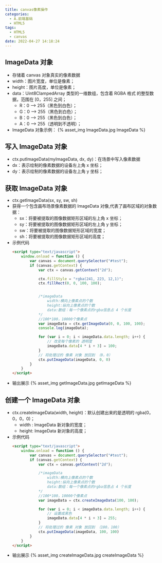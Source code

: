 ```yaml
---
title: canvas像素操作
categories:
  - A.前端基础
  - HTML5
tags:
  - HTML5
  - canvas
date: 2022-04-27 14:18:24
---
```

## ImageData 对象
- 存储着 canvas 对象真实的像素数据
- width：图片宽度，单位是像素；
- height：图片高度，单位是像素；
- data：Uint8ClampedArray 类型的一维数组，包含着 RGBA 格式 的整型数据，范围在 [0，255] 之间；
  - R：0 --> 255（黑色到白色）；
  - G：0 --> 255（黑色到白色）；
  - B：0 --> 255（黑色到白色）；
  - A：0 --> 255（透明到不透明）；
- ImageData 对象示例：
  {% asset_img ImageData.jpg ImageData %}

## 写入 ImageData 对象
- ctx.putImageData(myImageData, dx, dy)：在场景中写入像素数据
- dx：表示绘制的像素数据的设备左上角 x 坐标；
- dy：表示绘制的像素数据的设备左上角 y 坐标；
## 获取 ImageData 对象
- ctx.getImageData(sx, sy, sw, sh)
- 获得一个包含画布场景像素数据的 ImageData 对像,代表了画布区域的对象数据：
  - sx：将要被提取的图像数据矩形区域的左上角 x 坐标；
  - sy：将要被提取的图像数据矩形区域的左上角 y 坐标；
  - sw：将要被提取的图像数据矩形区域的宽度；
  - sh：将要被提取的图像数据矩形区域的高度；
- 示例代码
  ```HTML
  <script type="text/javascript">
      window.onload = function () {
          var canvas = document.querySelector("#test");
          if (canvas.getContext) {
              var ctx = canvas.getContext("2d");
  
              ctx.fillStyle = "rgba(241, 223, 12,1)";
              ctx.fillRect(0, 0, 100, 100);
  
  
              /*imageData
                  width:横向上像素点的个数
                  height:纵向上像素点的个数
                  data:数组：每一个像素点的rgba信息占 4 个长度
              */
              //100*100，10000个像素点
              var imageData = ctx.getImageData(0, 0, 100, 100);
              console.log(imageData);
  
              for (var i = 0; i < imageData.data.length; i++) {
                  // 改变每个像素的 透明度
                  imageData.data[4 * i + 3] = 100;
              }
              // 将处理过的 像素 对象 放回到 （0，0）
              ctx.putImageData(imageData, 0, 0)
          }
      }
  </script>
  ```
- 输出展示
  {% asset_img getImageData.jpg getImageData %}
## 创建一个 ImageData 对象
- ctx.createImageData(width, height)：默认创建出来的是透明的 rgba(0，0，0，0)；
  - width : ImageData 新对象的宽度；
  - height: ImageData 新对象的高度；
- 示例代码
  ```HTML
  <script type="text/javascript">
      window.onload = function () {
          var canvas = document.querySelector("#test");
          if (canvas.getContext) {
              var ctx = canvas.getContext("2d");
  
              /*imageData
                  width:横向上像素点的个数
                  height:纵向上像素点的个数
                  data:数组：每一个像素点的rgba信息占 4 个长度
              */
              //100*100，10000个像素点
              var imageData = ctx.createImageData(100, 100);
  
              for (var i = 0; i < imageData.data.length; i++) {
                  // 设置成黑色
                  imageData.data[4 * i + 3] = 255;
              }
              // 将处理过的 像素 对象 放回到 （100，100）
              ctx.putImageData(imageData, 100, 100)
          }
      }
  </script>
  ```
- 输出展示
  {% asset_img createImageData.jpg createImageData %}